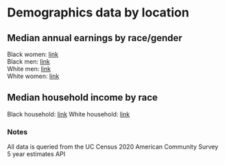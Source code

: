 # Demographics data by location

## Median annual earnings by race/gender
Black women: [link](blackWomenMedianAnnualEarnings/main)  
Black men: [link](blackMenMedianAnnualEarnings/main)  
White men: [link](whiteMenMedianAnnualEarnings/main)  
White women: [link](whiteWomenMedianAnnualEarnings/main)  

## Median household income by race
Black household: [link](medianHouseholdIncomeBlackHouseholds/main)
White household: [link](medianHouseholdIncomeWhiteHouseholds/main)

### Notes
All data is queried from the UC Census 2020 American Community Survey 5 year estimates API
